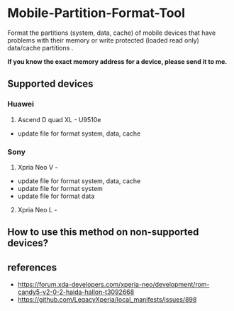 # Mobile-Partition-Format-Tool
Format the partitions (system, data, cache) of mobile devices that have problems with their memory or write protected (loaded read only) data/cache partitions . 

**If you know the exact memory address for a device, please send it to me.**

## Supported devices

### Huawei
1. Ascend D quad XL - U9510e
 - update file for format system, data, cache

### Sony
1. Xpria Neo V - 
 - update file for format system, data, cache
 - update file for format system
 - update file for format data
2. Xpria Neo L - 

## How to use this method on non-supported devices?





## references
 - https://forum.xda-developers.com/xperia-neo/development/rom-candy5-v2-0-2-haida-hallon-t3092668
 - https://github.com/LegacyXperia/local_manifests/issues/898
 

